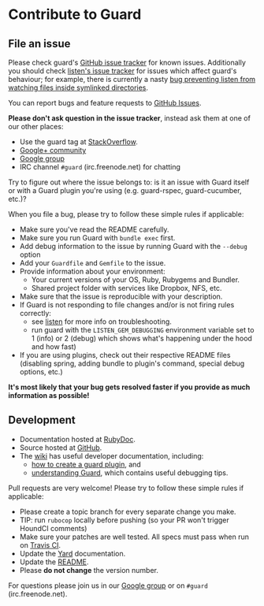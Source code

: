 Contribute to Guard
===================

File an issue
-------------

Please check guard's [GitHub issue tracker](https://github.com/guard/guard/issues) for known issues.  Additionally you should check [listen's issue tracker](https://github.com/guard/listen/issues) for issues which affect guard's behaviour; for example, there is currently a nasty [bug preventing listen from watching files inside symlinked directories](https://github.com/guard/listen/issues/25).

You can report bugs and feature requests to [GitHub Issues](https://github.com/guard/guard/issues).

**Please don't ask question in the issue tracker**, instead ask them at one of our other places:

* Use the guard tag at [StackOverflow](http://stackoverflow.com/questions/tagged/guard).
* [Google+ community](https://plus.google.com/u/1/communities/110022199336250745477)
* [Google group](http://groups.google.com/group/guard-dev)
* IRC channel `#guard` (irc.freenode.net) for chatting

Try to figure out where the issue belongs to: is it an issue with Guard itself or with a Guard plugin you're using (e.g. guard-rspec, guard-cucumber, etc.)?

When you file a bug, please try to follow these simple rules if applicable:

* Make sure you've read the README carefully.
* Make sure you run Guard with `bundle exec` first.
* Add debug information to the issue by running Guard with the `--debug` option
* Add your `Guardfile` and `Gemfile` to the issue.
* Provide information about your environment:
  * Your current versions of your OS, Ruby, Rubygems and Bundler.
  * Shared project folder with services like Dropbox, NFS, etc.
* Make sure that the issue is reproducible with your description.
* If Guard is not responding to file changes and/or is not firing rules correctly:
  * see [listen](http://github.com/guard/listen) for more info on troubleshooting.
  * run guard with the `LISTEN_GEM_DEBUGGING` environment variable set to 1 (info) or 2 (debug) which shows what's happening under the hood and how fast)
* If you are using plugins, check out their respective README files (disabling spring, adding bundle to plugin's command, special debug options, etc.)

**It's most likely that your bug gets resolved faster if you provide as much information as possible!**

Development
-----------

* Documentation hosted at [RubyDoc](http://rubydoc.info/github/guard/guard/master/frames).
* Source hosted at [GitHub](https://github.com/guard/guard).
* The [wiki](https://github.com/guard/guard/wiki/) has useful developer documentation, including:
  * [how to create a guard plugin](https://github.com/guard/guard/wiki/Create-a-guard), and
  * [understanding Guard](https://github.com/guard/guard/wiki/Understanding-Guard),
    which contains useful debugging tips.

Pull requests are very welcome! Please try to follow these simple rules if applicable:

* Please create a topic branch for every separate change you make.
* TIP: run `rubocop` locally before pushing (so your PR won't trigger HoundCI comments)
* Make sure your patches are well tested. All specs must pass when run on [Travis CI](https://travis-ci.org/guard/guard).
* Update the [Yard](http://yardoc.org/) documentation.
* Update the [README](https://github.com/guard/guard/blob/master/README.md).
* Please **do not change** the version number.

For questions please join us in our [Google group](http://groups.google.com/group/guard-dev) or on
`#guard` (irc.freenode.net).
